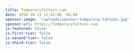 ```yaml
---
title: TemporaryTattoos.com
date: 2018-10-13 12:42:00 -04:00
sponsor-image: "/uploads/sponsor-temporary-tattoos.jpg"
sponsor-url: https://TemporaryTattoos.com
is-featured: false
is-first-tier: false
is-second-tier: false
is-third-tier: false
---
```


